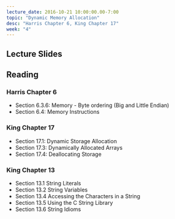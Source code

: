 ```yaml
---
lecture_date: 2016-10-21 10:00:00.00-7:00
topic: "Dynamic Memory Allocation"
desc: "Harris Chapter 6, King Chapter 17"
week: "4"
---
```


## Lecture Slides

## Reading

### Harris Chapter 6

* Section 6.3.6: Memory - Byte ordering (Big and Little Endian)
* Section 6.4: Memory Instructions



### King Chapter 17

* Section 17.1: Dynamic Storage Allocation
* Section 17.3: Dynamically Allocated Arrays
* Section 17.4: Deallocating Storage

### King Chapter 13 

* Section 13.1 String Literals
* Section 13.2 String Variables
* Section 13.4 Accessing the Characters in a String
* Section 13.5 Using the C String Library
* Section 13.6 String Idioms